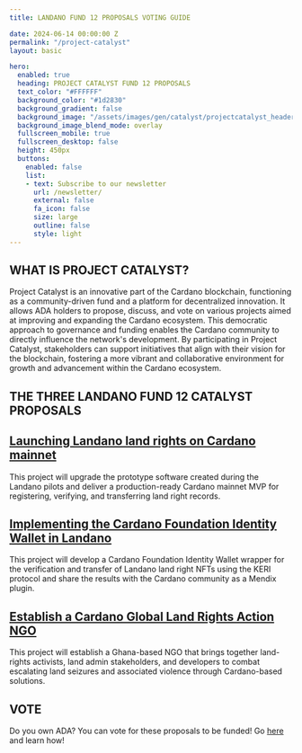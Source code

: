 ```yaml
---
title: LANDANO FUND 12 PROPOSALS VOTING GUIDE

date: 2024-06-14 00:00:00 Z
permalink: "/project-catalyst"
layout: basic

hero:
  enabled: true
  heading: PROJECT CATALYST FUND 12 PROPOSALS
  text_color: "#FFFFFF"
  background_color: "#1d2830"
  background_gradient: false
  background_image: "/assets/images/gen/catalyst/projectcatalyst_header.png"
  background_image_blend_mode: overlay
  fullscreen_mobile: true
  fullscreen_desktop: false
  height: 450px
  buttons:
    enabled: false
    list:
    - text: Subscribe to our newsletter
      url: /newsletter/
      external: false
      fa_icon: false
      size: large
      outline: false
      style: light
---
```

## WHAT IS PROJECT CATALYST?
Project Catalyst is an innovative part of the Cardano blockchain, functioning as a community-driven fund and a platform for decentralized innovation. It allows ADA holders to propose, discuss, and vote on various projects aimed at improving and expanding the Cardano ecosystem. This democratic approach to governance and funding enables the Cardano community to directly influence the network's development. By participating in Project Catalyst, stakeholders can support initiatives that align with their vision for the blockchain, fostering a more vibrant and collaborative environment for growth and advancement within the Cardano ecosystem.

## THE THREE LANDANO FUND 12 CATALYST PROPOSALS

## <a href="https://cardano.ideascale.com/c/idea/122617" target="_blank">Launching Landano land rights on Cardano mainnet</a>

This project will upgrade the prototype software created during the Landano pilots and deliver a production-ready Cardano mainnet MVP for registering, verifying, and transferring land right records.

## <a href="https://cardano.ideascale.com/c/idea/122560" target="_blank">Implementing the Cardano Foundation Identity Wallet in Landano</a>

This project will develop a Cardano Foundation Identity Wallet wrapper for the verification and transfer of Landano land right NFTs using the KERI protocol and share the results with the Cardano community as a Mendix plugin. 

## <a href="https://cardano.ideascale.com/c/idea/123110" target="_blank">Establish a Cardano Global Land Rights Action NGO</a>

This project will establish a Ghana-based NGO that brings together land-rights activists, land admin stakeholders, and developers to combat escalating land seizures and associated violence through Cardano-based solutions.

## VOTE

Do you own ADA? You can vote for these proposals to be funded! Go [here](/project-catalyst-voting-guide) and learn how!
